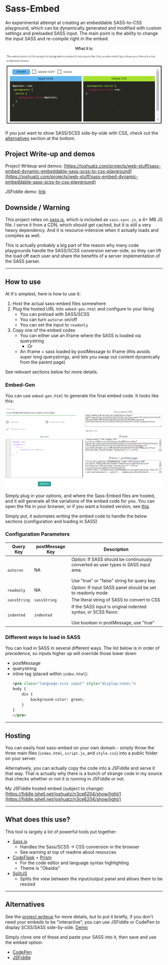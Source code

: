 # Sass-Embed
An experimental attempt at creating an embeddable SASS-to-CSS playground, which can be dynamically generated and modified with custom settings and preloaded SASS input. The main point is the ability to change the input SASS and re-compile right in the embed.

![Demo](./assets/sass_embed-demo.gif)

If you just want to show SASS/SCSS side-by-side with CSS, check out the [alternatives](#alternatives) section at the bottom.

## Project Write-up and demos
Project Writeup and demos: [https://joshuatz.com/projects/web-stuff/sass-embed-dynamic-embeddable-sass-scss-to-css-playground](https://joshuatz.com/projects/web-stuff/sass-embed-dynamic-embeddable-sass-scss-to-css-playground)

JSFiddle demo: [link](https://fiddle.jshell.net/joshuatz/n3ce6204/show/light/?sassString=%24myColor%3A%20red%3B%0A.myComponent%20%7B%0A%20%20%20%20button%20%7B%0A%20%20%20%20%20%20%20%20background-color%3A%20%24myColor%3B%0A%20%20%20%20%7D%0A%7D&autorun=true)

## Downside / Warning
This project relies on [sass.js](https://github.com/medialize/sass.js), which is included as `sass.sync.js`, a 4+ MB JS file. I serve it from a CDN, which should get cached, but it is still a very heavy dependency. And it is resource-intensive when it actually loads and compiles as well.

This is actually probably a big part of the reason why many code playgrounds handle the SASS/SCSS conversion server-side; so they can lift the load off each user and share the benefits of a server implementation of the SASS parser.

---

## How to use
At it's simplest, here is how to use it:
 1. Host the actual sass-embed files somewhere
 2. Plug the hosted URL into `embed-gen.html` and configure to your liking
     - You can preload with SASS/SCSS
     - You can turn `autorun` on/off
     - You can set the input to `readonly`
 3. Copy one of the embed codes
     - You can either use an iframe where the SASS is loaded via querystring
         - Or
     - An iframe + sass loaded by postMessage to iframe (this avoids super long querystrings, and lets you swap out content dynamically from the parent page)

See relevant sections below for more details.

### Embed-Gen
You can use `embed-gen.html` to generate the final embed code. It looks like this:

![Embed Gen Preview](./assets/embed-gen.png)

Simply plug in your options, and where the Sass-Embed files are hosted, and it will generate all the variations of the embed code for you. You can open the file in your browser, or if you want a hosted version, see [this](https://joshuatz.com/static-for-wp-iframes/sass-embed/embed-gen.html).

Simply put, it automates writing the embed code to handle the below sections (configuration and loading in SASS)

### Configuration Parameters
Query Key | postMessage Key | Description
--- | --- | ---
`autorun` | NA | *Option*: If SASS should be continuously converted as user types in SASS input area.<br><br>Use "true" or "false" string for query key.
`readonly` | NA | *Option*: If input SASS panel should be set to readonly mode
`sassString` | `sassString` | The literal string of SASS to convert to CSS
`indented` | `indented` | If the SASS input is original indented syntax, or SCSS flavor.<br><br>Use boolean in postMessage, use "true"|"false" string in query key.

### Different ways to load in SASS
You can load in SASS in several different ways. The list below is in order of precedence, so inputs higher up will override those lower down
 - postMessage
 - querystring
 - inline tag (placed within `index.html`):
    ```html
    <pre class="language-scss input" style="display:none;">
    body {
        div {
            background-color: green;
        }
    }
    </pre>
    ```

---

## Hosting
You can easily host sass-embed on your own domain - simply throw the three main files (`index.html`, `script.js`, and `style.css`) into a public folder on your server.

Alternatively, you can actually copy the code into a JSFiddle and serve it that way. That is actually why there is a bunch of strange code in my source that checks whether or not it is running in JSFiddle or not.

My JSFiddle hosted embed (subject to change): [https://fiddle.jshell.net/joshuatz/n3ce6204/show/light/](https://fiddle.jshell.net/joshuatz/n3ce6204/show/light/)

---
## What does this use?
This tool is largely a lot of powerful tools put together:
 - [Sass.js](https://github.com/medialize/sass.js)
     - Handles the Sass/SCSS -> CSS conversion in the browser
     - See warning at top of readme about resources
 - [CodeFlask](https://github.com/kazzkiq/CodeFlask) + [Prism](https://prismjs.com/)
     - For the code editor and language syntax highlighting
     - Theme is "Okaidia"
 - [SplitJS](https://github.com/nathancahill/split/tree/master/packages/splitjs)
     - Splits the view between the input/output panel and allows them to be resized

----

## Alternatives
See the [project writeup](https://joshuatz.com/projects/web-stuff/sass-embed-dynamic-embeddable-sass-scss-to-css-playground) for more details, but to put it briefly, if you don't need your embeds to be "interactive", you can use JSFiddle or CodePen to display SCSS/SASS side-by-side. [Demo](https://codepen.io/joshuatz/embed/rNBeyaW/?height=265&amp;theme-id=0&amp;default-tab=css,result)

Simply clone one of these and paste your SASS into it, then save and use the embed option:
 - [CodePen](https://jsfiddle.net/joshuatz/xe2pnoat/)
 - [JSFiddle](https://codepen.io/joshuatz/pen/rNBeyaW)